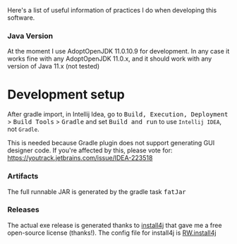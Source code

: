 Here's a list of useful information of practices I do when developing this software.

### Java Version
At the moment I use AdoptOpenJDK 11.0.10.9 for development. In any case it works fine with any AdoptOpenJDK 11.0.x, and it should work with any version of Java 11.x (not tested) 

# Development setup

After gradle import, in Intellij Idea, go to <kbd>Build, Execution, Deployment</kbd> > <kbd>Build Tools</kbd> > <kbd>Gradle</kbd> and set <kbd>Build and run</kbd> to use `Intellij IDEA`, not `Gradle`.

This is needed because Gradle plugin does not support generating GUI designer code.
If you're affected by this, please vote for: https://youtrack.jetbrains.com/issue/IDEA-223518

### Artifacts  
The full runnable JAR is generated by the gradle task <kbd>fatJar</kbd>

### Releases
The actual exe release is generated thanks to [install4j](https://www.ej-technologies.com/products/install4j/overview.html) that gave me a free open-source license (thanks!).
The config file for install4j is [RW.install4j](https://github.com/Mamiglia/Reddit-Wallpaper/blob/main/.build/Install4j/RW.install4j)
